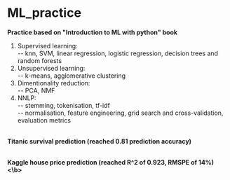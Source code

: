 # ML_practice

<b>Practice based on "Introduction to ML with python" book</b>
<br>
1. Supervised learning:<br>
  -- knn, SVM, linear regression, logistic regression, decision trees and random forests<br>
2. Unsupervised learning:<br>
  -- k-means, agglomerative clustering<br>
3. Dimentionality reduction:<br>
  -- PCA, NMF<br>
4. NNLP:<br>
  -- stemming, tokenisation, tf-idf<br>
  -- normalisation, feature engineering, grid search and cross-validation, evaluation metrics
<br><br>

<b>Titanic survival prediction (reached 0.81 prediction accuracy)</b>
<br><br>

<b>Kaggle house price prediction (reached R^2 of 0.923, RMSPE of 14%)<\b>

